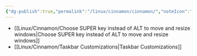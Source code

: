 ```yaml
---
{"dg-publish":true,"permalink":"/linux/cinnamon/cinnamon/","noteIcon":""}
---
```


- [[Linux/Cinnamon/Choose SUPER key instead of ALT to move and resize windows\|Choose SUPER key instead of ALT to move and resize windows]]
- [[Linux/Cinnamon/Taskbar Customizations\|Taskbar Customizations]]